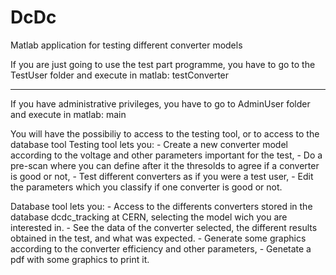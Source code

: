 DcDc
====

Matlab application for testing different converter models

If you are just going to use the test part programme, you have to go to the TestUser folder and execute in matlab:
  testConverter


**********************
If you have administrative privileges, you have to go to AdminUser folder and execute in matlab:
  main

You will have the possibiliy to access to the testing tool, or to access to the database tool
  Testing tool lets you:
    - Create a new converter model according to the voltage and other parameters important for the test,
    - Do a pre-scan where you can define after it the thresolds to agree if a converter is good or not,
    - Test different converters as if you were a test user, 
    - Edit the parameters which you classify if one converter is good or not.
    
  Database tool lets you:
    - Access to the differents converters stored in the database dcdc_tracking at CERN, 
    selecting the model wich you are interested in.
    - See the data of the converter selected, the different results obtained in the test, and what was expected.
    - Generate some graphics according to the converter efficiency and other parameters,
    - Genetate a pdf with some graphics to print it.
    
